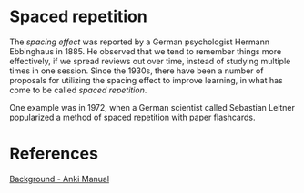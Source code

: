 # Spaced repetition

The *spacing effect* was reported by a German psychologist Hermann Ebbinghaus in 1885. He observed that we tend to remember things more effectively, if we spread reviews out over time, instead of studying multiple times in one session. Since the 1930s, there have been a number of proposals for utilizing the spacing effect to improve learning, in what has come to be called *spaced repetition*.

One example was in 1972, when a German scientist called Sebastian Leitner popularized a method of spaced repetition with paper flashcards.

# References

[Background - Anki Manual](https://docs.ankiweb.net/background.html)

